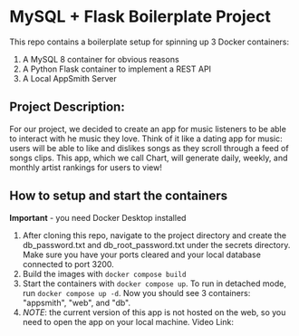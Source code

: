 # MySQL + Flask Boilerplate Project

This repo contains a boilerplate setup for spinning up 3 Docker containers: 
1. A MySQL 8 container for obvious reasons
1. A Python Flask container to implement a REST API
1. A Local AppSmith Server

## Project Description:
For our project, we decided to create an app for music listeners to be able to interact with he music they love. Think of it like a dating app for music: users will be able to like and dislikes songs as they scroll through a feed of songs clips. This app, which we call Chart, will generate daily, weekly, and monthly artist rankings for users to view!

## How to setup and start the containers
**Important** - you need Docker Desktop installed
1. After cloning this repo, navigate to the project directory and create the db_password.txt and db_root_password.txt under the secrets directory. Make sure you have your ports cleared and your local database connected to port 3200.
2. Build the images with `docker compose build`
3. Start the containers with `docker compose up`.  To run in detached mode, run `docker compose up -d`. Now you should see 3 containers: "appsmith", "web", and "db". 
4. *NOTE*: the current version of this app is not hosted on the web, so you need to open the app on your local machine. 
Video Link: 


